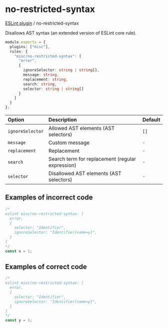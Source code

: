 # no-restricted-syntax

[ESLint plugin](https://iliubinskii.github.io/eslint-plugin-misc/) / no-restricted-syntax

Disallows AST syntax (an extended version of ESLint core rule).

```ts
module.exports = {
  plugins: ["misc"],
  rules: {
    "misc/no-restricted-syntax": [
      "error",
      {
        ignoreSelector: string | string[],
        message: string,
        replacement: string,
        search: string,
        selector: string | string[]
      }
    ]
  }
};
```

| Option | Description | Default |
| :----- | :----- | :----- |
| `ignoreSelector` | Allowed AST elements (AST selectors) | `[]` |
| `message` | Custom message | `-` |
| `replacement` | Replacement | `-` |
| `search` | Search term for replacement (regular expression) | `-` |
| `selector` | Disallowed AST elements (AST selectors) | `-` |

## Examples of incorrect code

```ts
/*
eslint misc/no-restricted-syntax: [
  error,
  {
    selector: "Identifier",
    ignoreSelector: "Identifier[name=y]",
  }
]
*/
const x = 1;
```

## Examples of correct code

```ts
/*
eslint misc/no-restricted-syntax: [
  error,
  {
    selector: "Identifier",
    ignoreSelector: "Identifier[name=y]",
  }
]
*/
const y = 1;
```
